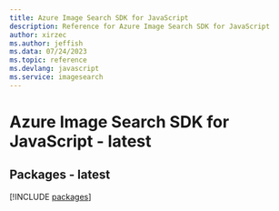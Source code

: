 ```yaml
---
title: Azure Image Search SDK for JavaScript
description: Reference for Azure Image Search SDK for JavaScript
author: xirzec
ms.author: jeffish
ms.data: 07/24/2023
ms.topic: reference
ms.devlang: javascript
ms.service: imagesearch
---
```

# Azure Image Search SDK for JavaScript - latest
## Packages - latest
[!INCLUDE [packages](image-search-index.md)]